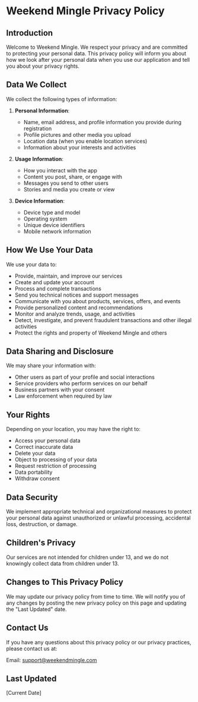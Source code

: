 # Weekend Mingle Privacy Policy

## Introduction
Welcome to Weekend Mingle. We respect your privacy and are committed to protecting your personal data. This privacy policy will inform you about how we look after your personal data when you use our application and tell you about your privacy rights.

## Data We Collect
We collect the following types of information:

1. **Personal Information**:
   - Name, email address, and profile information you provide during registration
   - Profile pictures and other media you upload
   - Location data (when you enable location services)
   - Information about your interests and activities

2. **Usage Information**:
   - How you interact with the app
   - Content you post, share, or engage with
   - Messages you send to other users
   - Stories and media you create or view

3. **Device Information**:
   - Device type and model
   - Operating system
   - Unique device identifiers
   - Mobile network information

## How We Use Your Data
We use your data to:

- Provide, maintain, and improve our services
- Create and update your account
- Process and complete transactions
- Send you technical notices and support messages
- Communicate with you about products, services, offers, and events
- Provide personalized content and recommendations
- Monitor and analyze trends, usage, and activities
- Detect, investigate, and prevent fraudulent transactions and other illegal activities
- Protect the rights and property of Weekend Mingle and others

## Data Sharing and Disclosure
We may share your information with:

- Other users as part of your profile and social interactions
- Service providers who perform services on our behalf
- Business partners with your consent
- Law enforcement when required by law

## Your Rights
Depending on your location, you may have the right to:

- Access your personal data
- Correct inaccurate data
- Delete your data
- Object to processing of your data
- Request restriction of processing
- Data portability
- Withdraw consent

## Data Security
We implement appropriate technical and organizational measures to protect your personal data against unauthorized or unlawful processing, accidental loss, destruction, or damage.

## Children's Privacy
Our services are not intended for children under 13, and we do not knowingly collect data from children under 13.

## Changes to This Privacy Policy
We may update our privacy policy from time to time. We will notify you of any changes by posting the new privacy policy on this page and updating the "Last Updated" date.

## Contact Us
If you have any questions about this privacy policy or our privacy practices, please contact us at:

Email: support@weekendmingle.com

## Last Updated
[Current Date]